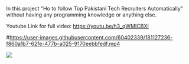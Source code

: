 In this project "Ho to follow Top Pakistani Tech Recruiters Automatically" without having any programming knowledge or anything else.

Youtube Link for full video: https://youtu.be/h3_qWMICBXI


#https://user-images.githubusercontent.com/60402339/181127236-f860a1b7-62fe-477b-a025-9170eebbfedf.mp4


[![](https://youtube.com/shorts/1qeHGSxNdec?feature=share)]()
